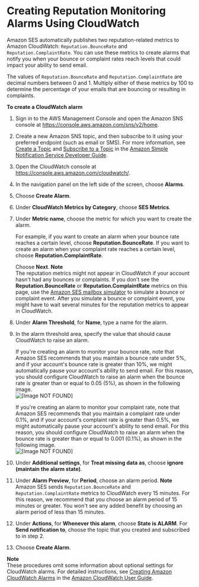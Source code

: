# Creating Reputation Monitoring Alarms Using CloudWatch<a name="reputationdashboard-cloudwatch-alarm"></a>

Amazon SES automatically publishes two reputation\-related metrics to Amazon CloudWatch: `Reputation.BounceRate` and `Reputation.ComplaintRate`\. You can use these metrics to create alarms that notify you when your bounce or complaint rates reach levels that could impact your ability to send email\.

The values of `Reputation.BounceRate` and `Reputation.ComplaintRate` are decimal numbers between 0 and 1\. Multiply either of these metrics by 100 to determine the percentage of your emails that are bouncing or resulting in complaints\.

**To create a CloudWatch alarm**

1. Sign in to the AWS Management Console and open the Amazon SNS console at [https://console\.aws\.amazon\.com/sns/v2/home](https://console.aws.amazon.com/sns/v2/home)\.

1. Create a new Amazon SNS topic, and then subscribe to it using your preferred endpoint \(such as email or SMS\)\. For more information, see [Create a Topic](https://docs.aws.amazon.com/sns/latest/dg/CreateTopic.html) and [Subscribe to a Topic](https://docs.aws.amazon.com/sns/latest/dg/SubscribeTopic.html) in the [Amazon Simple Notification Service Developer Guide](https://docs.aws.amazon.com/sns/latest/dg/)\.

1. Open the CloudWatch console at [https://console\.aws\.amazon\.com/cloudwatch/](https://console.aws.amazon.com/cloudwatch/)\.

1. In the navigation panel on the left side of the screen, choose **Alarms**\.

1. Choose **Create Alarm**\.

1. Under **CloudWatch Metrics by Category**, choose **SES Metrics**\.

1. Under **Metric name**, choose the metric for which you want to create the alarm\.

   For example, if you want to create an alarm when your bounce rate reaches a certain level, choose **Reputation\.BounceRate**\. If you want to create an alarm when your complaint rate reaches a certain level, choose **Reputation\.ComplaintRate**\.

   Choose **Next**\.
**Note**  
The reputation metrics might not appear in CloudWatch if your account hasn't had any bounces or complaints\. If you don't see the **Reputation\.BounceRate** or **Reputation\.ComplaintRate** metrics on this page, use the [Amazon SES mailbox simulator](mailbox-simulator.md) to simulate a bounce or complaint event\. After you simulate a bounce or complaint event, you might have to wait several minutes for the reputation metrics to appear in CloudWatch\.

1. Under **Alarm Threshold**, for **Name**, type a name for the alarm\.

1. In the alarm threshold area, specify the value that should cause CloudWatch to raise an alarm\.

   If you're creating an alarm to monitor your bounce rate, note that Amazon SES recommends that you maintain a bounce rate under 5%, and if your account's bounce rate is greater than 10%, we might automatically pause your account's ability to send email\. For this reason, you should configure CloudWatch to raise an alarm when the bounce rate is greater than or equal to 0\.05 \(5%\), as shown in the following image\.  
![\[Image NOT FOUND\]](http://docs.aws.amazon.com/ses/latest/DeveloperGuide/images/create_cloudwatch_alarm_bounce.png)

   If you're creating an alarm to monitor your complaint rate, note that Amazon SES recommends that you maintain a complaint rate under 0\.1%, and if your account's complaint rate is greater than 0\.5%, we might automatically pause your account's ability to send email\. For this reason, you should configure CloudWatch to raise an alarm when the bounce rate is greater than or equal to 0\.001 \(0\.1%\), as shown in the following image\.  
![\[Image NOT FOUND\]](http://docs.aws.amazon.com/ses/latest/DeveloperGuide/images/create_cloudwatch_alarm_complaint.png)

1. Under **Additional settings**, for **Treat missing data as**, choose **ignore \(maintain the alarm state\)**\.

1. Under **Alarm Preview**, for **Period**, choose an alarm period\.
**Note**  
Amazon SES sends `Reputation.BounceRate` and `Reputation.ComplaintRate` metrics to CloudWatch every 15 minutes\. For this reason, we recommend that you choose an alarm period of 15 minutes or greater\. You won't see any added benefit by choosing an alarm period of less than 15 minutes\.

1. Under **Actions**, for **Whenever this alarm**, choose **State is ALARM**\. For **Send notification to**, choose the topic that you created and subscribed to in step 2\. 

1. Choose **Create Alarm**\.

**Note**  
These procedures omit some information about optional settings for CloudWatch alarms\. For detailed instructions, see [Creating Amazon CloudWatch Alarms](https://docs.aws.amazon.com/AmazonCloudWatch/latest/monitoring/AlarmThatSendsEmail.html) in the [Amazon CloudWatch User Guide](https://docs.aws.amazon.com/AmazonCloudWatch/latest/monitoring/)\.